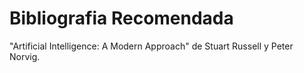 # Bibliografia Recomendada

"Artificial Intelligence: A Modern Approach" de Stuart Russell y Peter Norvig.